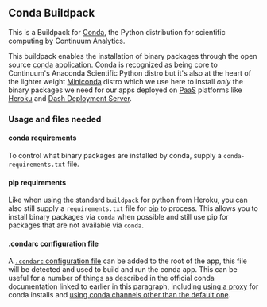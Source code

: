 ## Conda Buildpack

This is a Buildpack for [Conda](http://conda.pydata.org/), the Python distribution for scientific computing by Continuum Analytics.

This buildpack enables the installation of binary packages through the open source [conda](http://conda.pydata.org/) application.  Conda is recognized as being core to Continuum's Anaconda Scientific Python distro but it's also at the heart of the lighter weight [Miniconda](http://conda.pydata.org/miniconda.html) distro which we use here to install _only_ the binary packages we need for our apps deployed on [PaaS](https://en.wikipedia.org/wiki/Platform_as_a_service) platforms like [Heroku](https://www.heroku.com/) and [Dash Deployment Server](https://plot.ly/dash/pricing/).

### Usage and files needed

#### conda requirements

To control what binary packages are installed by conda, supply a `conda-requirements.txt` file.

#### pip requirements

Like when using the standard `buildpack` for python from Heroku, you can also still supply a `requirements.txt` file for [pip](https://github.com/pypa/pip) to process.
This allows you to install binary packages via `conda` when possible and still use pip for packages that are not available via `conda`.

#### .condarc configuration file

A [`.condarc` configuration file](https://docs.conda.io/projects/conda/en/latest/user-guide/configuration/use-condarc.html) can be added to the root of the app, this file will be detected and used to build and run the conda app. This can be useful for a number of things as described in the official conda documentation linked to earlier in this paragraph, including [using a proxy](https://docs.conda.io/projects/conda/en/latest/user-guide/configuration/use-condarc.html#configure-conda-for-use-behind-a-proxy-server-proxy-servers) for conda installs and [using conda channels other than the default one](https://docs.conda.io/projects/conda/en/latest/user-guide/configuration/use-condarc.html#channel-locations-channels).

